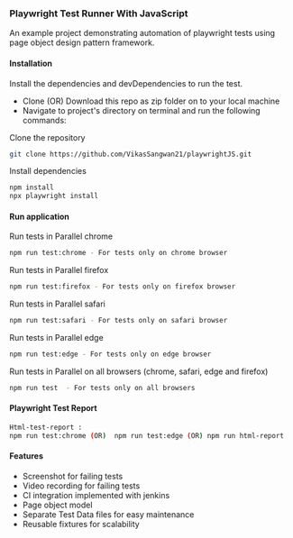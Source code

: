 ### Playwright Test Runner With JavaScript

An example project demonstrating automation of playwright tests using page object design pattern framework.


#### Installation

Install the dependencies and devDependencies to run the test.

- Clone (OR) Download this repo as zip folder on to your local machine
- Navigate to project's directory on terminal and run the following commands:

Clone the repository

```bash
git clone https://github.com/VikasSangwan21/playwrightJS.git
```

Install dependencies

```bash
npm install
npx playwright install
```

#### Run application

Run tests in Parallel chrome

```bash
npm run test:chrome - For tests only on chrome browser
```

Run tests in Parallel firefox

```bash
npm run test:firefox - For tests only on firefox browser
```

Run tests in Parallel safari

```bash
npm run test:safari - For tests only on safari browser
```

Run tests in Parallel edge

```bash
npm run test:edge - For tests only on edge browser
```

Run tests in Parallel on all browsers (chrome, safari, edge and firefox)

```bash
npm run test  - For tests only on all browsers
```

#### Playwright Test Report 

```bash
Html-test-report :
npm run test:chrome (OR)  npm run test:edge (OR) npm run html-report
```


#### Features
- Screenshot for failing tests
- Video recording for failing tests
- CI integration implemented with jenkins
- Page object model
- Separate Test Data files for easy maintenance
- Reusable fixtures for scalability
